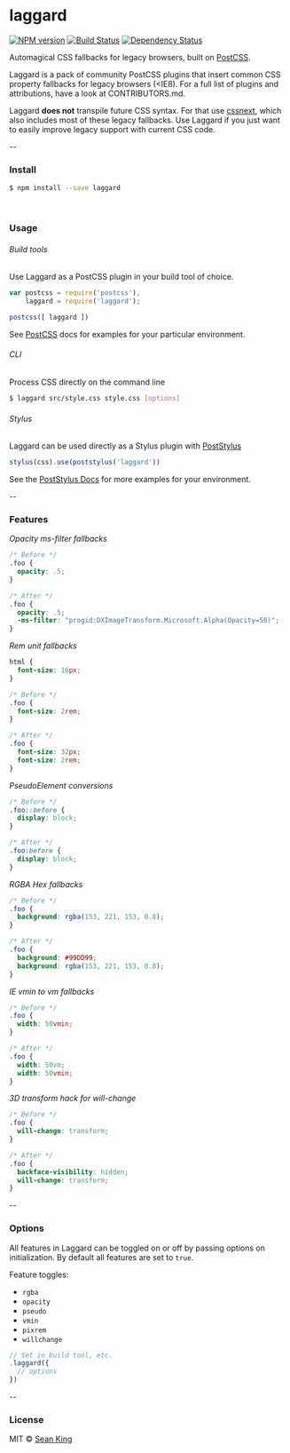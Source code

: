# laggard
[![NPM version][npm-image]][npm-url] [![Build Status][travis-image]][travis-url] [![Dependency Status][daviddm-image]][daviddm-url]

Automagical CSS fallbacks for legacy browsers, built on [PostCSS][postcss].

Laggard is a pack of community PostCSS plugins that insert common CSS property fallbacks for legacy browsers (<IE8). For a full list of plugins and attributions, have a look at CONTRIBUTORS.md.

Laggard **does not** transpile future CSS syntax. For that use [cssnext][cssnext], which also includes most of these legacy fallbacks. Use Laggard if you just want to easily improve legacy support with current CSS code.

--

### Install

```sh
$ npm install --save laggard
```

<br/>

### Usage

###### Build tools
Use Laggard as a PostCSS plugin in your build tool of choice.

```js
var postcss = require('postcss'),
    laggard = require('laggard');

postcss([ laggard ])
```

See [PostCSS][postcss] docs for examples for your particular environment.

###### CLI
Process CSS directly on the command line

```sh
$ laggard src/style.css style.css [options]
```

###### Stylus
Laggard can be used directly as a Stylus plugin with [PostStylus][poststylus]

```js
stylus(css).use(poststylus('laggard'))
```

See the [PostStylus Docs][poststylus] for more examples for your environment.

--

### Features

_Opacity ms-filter fallbacks_
```css
/* Before */
.foo {
  opacity: .5;
}

/* After */
.foo {
  opacity: .5;
  -ms-filter: "progid:DXImageTransform.Microsoft.Alpha(Opacity=50)";
}
```

_Rem unit fallbacks_
```css
html {
  font-size: 16px;
}

/* Before */
.foo {
  font-size: 2rem;
}

/* After */
.foo {
  font-size: 32px;
  font-size: 2rem;
}
```

_PseudoElement conversions_
```css
/* Before */
.foo::before {
  display: block;
}

/* After */
.foo:before {
  display: block;
}
```

_RGBA Hex fallbacks_
```css
/* Before */
.foo {
  background: rgba(153, 221, 153, 0.8);
}

/* After */
.foo {
  background: #99DD99;
  background: rgba(153, 221, 153, 0.8);
}
```

_IE vmin to vm fallbacks_
```css
/* Before */
.foo {
  width: 50vmin;
}

/* After */
.foo {
  width: 50vm;
  width: 50vmin;
}
```

_3D transform hack for will-change_
```css
/* Before */
.foo {
  will-change: transform;
}

/* After */
.foo {
  backface-visibility: hidden;
  will-change: transform;
}
```

--

### Options
All features in Laggard can be toggled on or off by passing options on initialization. By default all features are set to `true`.

Feature toggles:
- `rgba`
- `opacity`
- `pseudo`
- `vmin`
- `pixrem`
- `willchange`

```js
// Set in build tool, etc.
.laggard({
  // options
})
```
--

### License

MIT © [Sean King](https://twitter.com/seaneking)

[npm-image]: https://badge.fury.io/js/laggard.svg
[npm-url]: https://npmjs.org/package/laggard
[travis-image]: https://travis-ci.org/seaneking/laggard.svg?branch=master
[travis-url]: https://travis-ci.org/seaneking/laggard
[daviddm-image]: https://david-dm.org/seaneking/laggard.svg?theme=shields.io
[daviddm-url]: https://david-dm.org/seaneking/laggard
[postcss]: https://github.com/postcss/postcss
[cssnext]: http://cssnext.io/
[poststylus]: https://github.com/seaneking/poststylus
